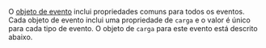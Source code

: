 O [objeto de evento](#event-object-common-properties) inclui propriedades comuns para todos os eventos. Cada objeto de evento inclui uma propriedade de `carga` e o valor é único para cada tipo de evento. O objeto de `carga` para este evento está descrito abaixo.
